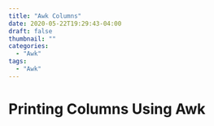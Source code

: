 ```yaml
---
title: "Awk Columns"
date: 2020-05-22T19:29:43-04:00
draft: false
thumbnail: ""
categories:
  - "Awk"
tags:
  - "Awk"
---
```


# Printing Columns Using Awk
